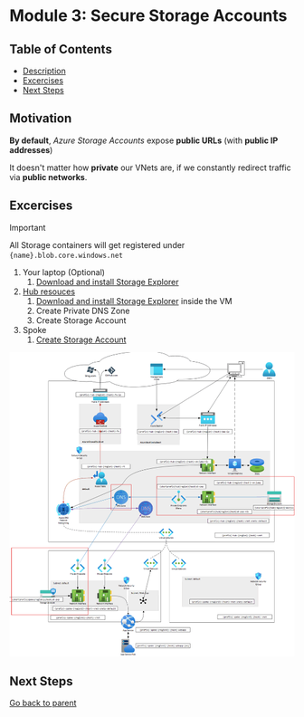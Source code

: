 # Module 3: Secure Storage Accounts

## Table of Contents

- [Description](#description)
- [Excercises](#excercises)
- [Next Steps](#next-steps)

## Motivation

**By default**, _Azure Storage Accounts_ expose **public URLs** (with **public IP addresses**)

It doesn't matter how **private** our VNets are, if we constantly redirect traffic via **public networks**.

## Excercises

> [!IMPORTANT]
> All Storage containers will get registered under `{name}.blob.core.windows.net`

1. Your laptop (Optional)
   1. [Download and install Storage Explorer](./storage_explorer.md)
1. [Hub resouces](hub/README.md)
   1. [Download and install Storage Explorer](./storage_explorer.md) inside the VM
   1. Create Private DNS Zone
   1. Create Storage Account
1. Spoke
   1. [Create Storage Account](spoke/st.md)

![Diagram](../../../assets/img/azure/solution/diagrams/03.png)

## Next Steps

[Go back to parent](../README.md)
